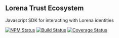 ## Lorena Trust Ecosystem

Javascript SDK for interacting with Lorena identities

[![NPM Status](https://img.shields.io/npm/v/@caelumlabs/blockchain-substrate.svg?style=flat)](https://www.npmjs.com/package/@caelumlabs/blockchain-substrate)
[![Build Status](https://travis-ci.org/caelumlabs/lorena.svg?branch=master)](https://travis-ci.org/caelumlabs/lorena)
[![Coverage Status](https://coveralls.io/repos/github/Caelumlabs/lorena/badge.svg?branch=master)](https://coveralls.io/github/Caelumlabs/lorena?branch=master)
